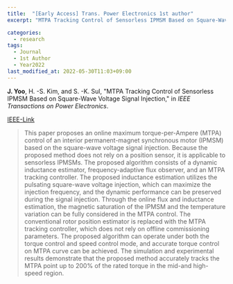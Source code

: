 ```yaml
---
title:  "[Early Access] Trans. Power Electronics 1st author"
excerpt: "MTPA Tracking Control of Sensorless IPMSM Based on Square-Wave Voltage Signal Injection."

categories:
  - research
tags:
  - Journal
  - 1st Author
  - Year2022
last_modified_at: 2022-05-30T11:03+09:00
---
```


**J. Yoo**, H. -S. Kim, and S. -K. Sul, "MTPA Tracking Control of Sensorless IPMSM Based on Square-Wave Voltage Signal Injection," in *IEEE Transactions on Power Electronics*.  


[IEEE-Link](https://ieeexplore.ieee.org/document/9785913)  
<!--[Preprint Download](/assets/papers/TPE2022_AcceptedVersion.pdf)-->  


>This paper proposes an online maximum torque-per-Ampere (MTPA) control of an interior permanent-magnet synchronous motor (IPMSM) based on the square-wave voltage signal injection. Because the proposed method does not rely on a position sensor, it is applicable to sensorless IPMSMs. The proposed algorithm consists of a dynamic inductance estimator, frequency-adaptive flux observer, and an MTPA tracking controller. The proposed inductance estimation utilizes the pulsating square-wave voltage injection, which can maximize the injection frequency, and the dynamic performance can be preserved during the signal injection. Through the online flux and inductance estimation, the magnetic saturation of the IPMSM and the temperature variation can be fully considered in the MTPA control. The conventional rotor position estimator is replaced with the MTPA tracking controller, which does not rely on offline commissioning parameters. The proposed algorithm can operate under both the torque control and speed control mode, and accurate torque control on MTPA curve can be achieved. The simulation and experimental results demonstrate that the proposed method accurately tracks the MTPA point up to 200% of the rated torque in the mid-and high-speed region.  
